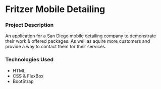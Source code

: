 # Fritzer Mobile Detailing 

### Project Description 

An application for a San Diego mobile detailing company to demonstrate their work & offered packages. As well as aquire more customers and provide a way to contact them for their services.

### Technologies Used

- HTML
- CSS & FlexBox
- BootStrap
